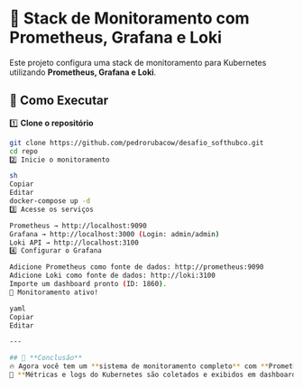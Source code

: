 # 🚀 Stack de Monitoramento com Prometheus, Grafana e Loki

Este projeto configura uma stack de monitoramento para Kubernetes utilizando **Prometheus, Grafana e Loki**.

## 📌 Como Executar

1️⃣ **Clone o repositório**  
```sh
git clone https://github.com/pedrorubacow/desafio_softhubco.git
cd repo
2️⃣ Inicie o monitoramento

sh
Copiar
Editar
docker-compose up -d
3️⃣ Acesse os serviços

Prometheus → http://localhost:9090
Grafana → http://localhost:3000 (Login: admin/admin)
Loki API → http://localhost:3100
4️⃣ Configurar o Grafana

Adicione Prometheus como fonte de dados: http://prometheus:9090
Adicione Loki como fonte de dados: http://loki:3100
Importe um dashboard pronto (ID: 1860).
🚀 Monitoramento ativo!

yaml
Copiar
Editar

---

## 🎯 **Conclusão**
🔥 Agora você tem um **sistema de monitoramento completo** com **Prometheus, Grafana e Loki**.  
🚀 **Métricas e logs do Kubernetes são coletados e exibidos em dashboards interativos!**